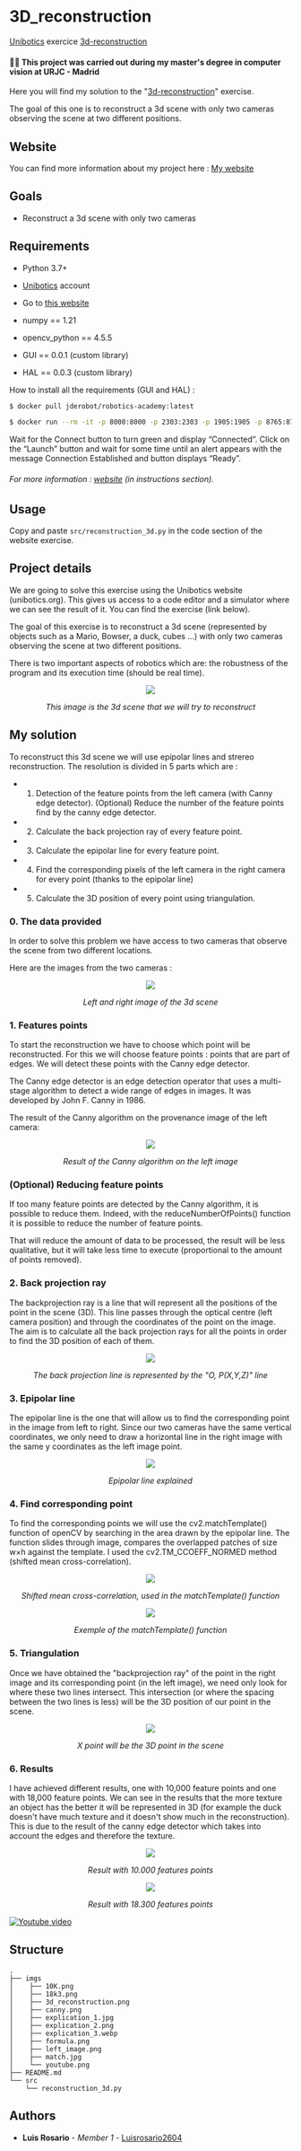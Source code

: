 # 3D_reconstruction
[Unibotics](https://unibotics.org) exercice [3d-reconstruction](https://unibotics.org/academy/exercise/3d_reconstruction/)

#### 👨‍🎓 This project was carried out during my master's degree in computer vision at URJC - Madrid 

Here you will find my solution to the "[3d-reconstruction](https://unibotics.org/academy/exercise/3d_reconstruction/)" exercise.

The goal of this one is to reconstruct a 3d scene with only two cameras observing the scene at two different positions.

## Website

You can find more information about my project here : [My website](https://poubelle2604.wixsite.com/luis-2022-robotica/3d-reconstruction)

## Goals

- Reconstruct a 3d scene with only two cameras

## Requirements

* Python 3.7+
* [Unibotics](https://unibotics.org) account
* Go to [this website](https://unibotics.org/academy/exercise/3d_reconstruction/)


* numpy == 1.21
* opencv_python == 4.5.5
* GUI == 0.0.1 (custom library)
* HAL == 0.0.3 (custom library)


How to install all the requirements (GUI and HAL) :
```bash
$ docker pull jderobot/robotics-academy:latest
```
```bash
$ docker run --rm -it -p 8000:8000 -p 2303:2303 -p 1905:1905 -p 8765:8765 -p 6080:6080 -p 1108:1108 jderobot/robotics-academy
```
Wait for the Connect button to turn green and display “Connected”. Click on the “Launch” button and wait for some time until an alert appears with the message Connection Established and button displays “Ready”.

###### For more information : [website](https://unibotics.org/academy/exercise/3d_reconstruction/) (in instructions section). 

## Usage

Copy and paste ```src/reconstruction_3d.py``` in the code section of the website exercise.

## Project details

We are going to solve this exercise using the Unibotics website (unibotics.org).
This gives us access to a code editor and a simulator where we can see the result of it.
You can find the exercise (link below).

The goal of this exercise is to reconstruct a 3d scene (represented by objects such as a Mario, Bowser, a duck, cubes ...) with only two cameras observing the scene at two different positions.

There is two important aspects of robotics which are: the robustness of the program and its execution time (should be real time).

<p align="center">
  <img src="./imgs/3d_reconstruction.png">
</p>
<p align="center">
  <i>This image is the 3d scene that we will try to reconstruct</i>
</p>


## My solution

To reconstruct this 3d scene we will use epipolar lines and strereo reconstruction.
The resolution is divided in 5 parts which are : 
 

- 1) Detection of the feature points from the left camera (with Canny edge detector).
(Optional) Reduce the number of the feature points find by the canny edge detector.
- 2) Calculate the back projection ray of every feature point.
- 3) Calculate the epipolar line for every feature point.
- 4) Find the corresponding pixels of the left camera in the right camera for every point (thanks to the epipolar line)
- 5) Calculate the 3D position of every point using triangulation.


### 0. The data provided

In order to solve this problem we have access to two cameras that observe the scene from two different locations.

Here are the images from the two cameras :

<p align="center">
  <img src="./imgs/left_image.png">
</p>
<p align="center">
  <i>Left and right image of the 3d scene</i>
</p>


### 1. Features points

To start the reconstruction we have to choose which point will be reconstructed.
For this we will choose feature points : points that are part of edges.
We will detect these points with the Canny edge detector.

The Canny edge detector is an edge detection operator that uses a multi-stage algorithm to detect a wide range of edges in images.
It was developed by John F. Canny in 1986.

The result of the Canny algorithm on the provenance image of the left camera: 

<p align="center">
  <img src="./imgs/canny.png">
</p>
<p align="center">
  <i>Result of the Canny algorithm on the left image</i>
</p>


### (Optional) Reducing feature points

If too many feature points are detected by the Canny algorithm, it is possible to reduce them.
Indeed, with the reduceNumberOfPoints() function it is possible to reduce the number of feature points.

That will reduce the amount of data to be processed, the result will be less qualitative, but it will take less time to execute (proportional to the amount of points removed).

### 2. Back projection ray

The backprojection ray is a line that will represent all the positions of the point in the scene (3D).
This line passes through the optical centre (left camera position) and through the coordinates of the point on the image.
The aim is to calculate all the back projection rays for all the points in order to find the 3D position of each of them.

<p align="center">
  <img src="./imgs/explication_1.png">
</p>
<p align="center">
  <i>The back projection line is represented by the "O, P(X,Y,Z)" line</i>
</p>


### 3. Epipolar line

The epipolar line is the one that will allow us to find the corresponding point in the image from left to right.
Since our two cameras have the same vertical coordinates, we only need to draw a horizontal line in the right image with the same y coordinates as the left image point.

<p align="center">
  <img src="./imgs/explication_2.png">
</p>
<p align="center">
  <i>Epipolar line explained</i>
</p>


### 4. Find corresponding point

To find the corresponding points we will use the cv2.matchTemplate() function of openCV by searching in the area drawn by the epipolar line.
The function slides through image, compares the overlapped patches of size w×h against the template.
I used the cv2.TM_CCOEFF_NORMED method (shifted mean cross-correlation).

<p align="center">
  <img src="./imgs/formula.png">
</p>
<p align="center">
  <i>Shifted mean cross-correlation, used in the matchTemplate() function</i>
</p>


<p align="center">
  <img src="./imgs/match.jpg">
</p>
<p align="center">
  <i>Exemple of the matchTemplate() function</i>
</p>


### 5. Triangulation

Once we have obtained the "backprojection ray" of the point in the right image and its corresponding point (in the left image), we need only look for where these two lines intersect.
This intersection (or where the spacing between the two lines is less) will be the 3D position of our point in the scene.

<p align="center">
  <img src="./imgs/explication_3.webp">
</p>
<p align="center">
  <i>X point will be the 3D point in the scene</i>
</p>

### 6. Results

I have achieved different results, one with 10,000 feature points and one with 18,000 feature points.
We can see in the results that the more texture an object has the better it will be represented in 3D (for example the duck doesn't have much texture and it doesn't show much in the reconstruction).
This is due to the result of the canny edge detector which takes into account the edges and therefore the texture.

<p align="center">
  <img src="./imgs/10K.png">
</p>
<p align="center">
  <i>Result with 10.000 features points</i>
</p>

<p align="center">
  <img src="./imgs/18k3.png">
</p>
<p align="center">
  <i>Result with 18.300 features points</i>
</p>


[![Youtube video](./imgs/youtube.png)](https://www.youtube.com/watch?v=jVXUgUmOpTs&ab_channel=Luis)

## Structure

    .
    ├── imgs
    │    ├── 10K.png
    │    ├── 18k3.png
    │    ├── 3d_reconstruction.png
    │    ├── canny.png
    │    ├── explication_1.jpg
    │    ├── explication_2.png
    │    ├── explication_3.webp
    │    ├── formula.png
    │    ├── left_image.png
    │    ├── match.jpg
    │    └── youtube.png
    ├── README.md
    └── src
        └── reconstruction_3d.py


## Authors

* **Luis Rosario** - *Member 1* - [Luisrosario2604](https://github.com/Luisrosario2604)